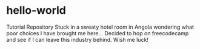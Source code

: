 # hello-world
Tutorial Repository
Stuck in a sweaty hotel room in Angola wondering what poor choices I have brought me here... Decided to hop on freecodecamp and see if I can leave this industry behind. Wish me luck!
